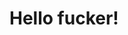 
<html>
<head>
  <title>Hello fucker!</title>
</head>
<body>
  <h1>Hello fucker!</h1>
</body>
</html>
